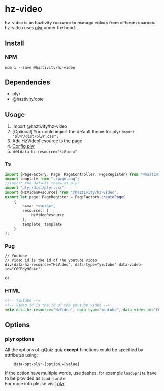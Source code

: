 # hz-video
hz-video is an haztivity resource to manage videos from different sources.\
hz-video uses [plyr](https://github.com/sampotts/plyr) under the hood.
## Install
### NPM
```npm i --save @haztivity/hz-video```
## Dependencies
- plyr
- @haztivity/core
## Usage
1. Import @haztivity/hz-video
2. [Optional] You could import the default theme for plyr `import "plyr/dist/plyr.css";`
3. Add HzVideoResource to the page
4. [Config plyr](https://github.com/sampotts/plyr#quick-setup)
5. Set ```data-hz-resource="HzVideo"```
### Ts
```typescript
import {PageFactory, Page, PageController, PageRegister} from "@haztivity/core";
import template from "./page.pug";
//Import the default theme of plyr
import "plyr/dist/plyr.css";
import {HzVideoResource} from "@haztivity/hz-video";
export let page: PageRegister = PageFactory.createPage(
    {
        name: "myPage",
        resources: [
            HzVideoResource
        ],
        template: template
    }
);
```
### Pug
```pug
// Youtube
// Video id is the id of the youtube video
div(data-hz-resource="HzVideo", data-type="youtube" data-video-id="C0DPdy98e4c")
```
or
### HTML
```html
<!-- Youtube -->
<!-- Video id is the id of the youtube video -->
<div data-hz-resource="HzVideo", data-type="youtube", data-video-id="C0DPdy98e4c"></div>
```
## Options
### plyr options
All the options of jqQuiz quiz **except** functions could be specified by attributes using:
```pug
    data-opt-plyr-[option]=[value]
```
If the option have multiple words, use dashes, for example ```loadSprite``` have to be provided as ```load-sprite```\
For more info please visit [plyr](https://github.com/sampotts/plyr#options)